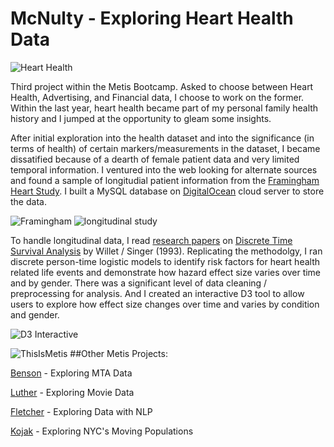 # McNulty - Exploring Heart Health Data

![Heart Health](https://cloud.githubusercontent.com/assets/9892419/7461438/5cba9ca0-f278-11e4-9353-0939be04db27.jpg)

Third project within the Metis Bootcamp. Asked to choose between Heart Health, Advertising, and Financial data, I choose to work on the former. Within the last year, heart health became part of my personal family health history and I jumped at the opportunity to gleam some insights.

After initial exploration into the health dataset and into the significance (in terms of health) of certain markers/measurements in the dataset, I became dissatified because of a dearth of female patient data and very limited temporal information. I ventured into the web looking for alternate sources and found a sample of longitudial patient information from the [Framingham Heart Study](https://www.framinghamheartstudy.org/). I built a MySQL database on [DigitalOcean](https://www.digitalocean.com/ "Digital Ocean") cloud server to store the data.

![Framingham](https://cloud.githubusercontent.com/assets/9892419/7461542/0e2882cc-f279-11e4-9207-1e04fe765951.png)
![longitudinal study](https://cloud.githubusercontent.com/assets/9892419/7461435/5cb3913a-f278-11e4-91f0-68c6bd01d4f7.jpg)

To handle longitudinal data, I read [research papers](https://github.com/JessicaFreaner/McNulty/tree/master/research_papers "Link to Research Papers") on [Discrete Time Survival Analysis](http://www.ats.ucla.edu/stat/mplus/seminars/DiscreteTimeSurvival/ "Discrete Time Survival Analysis") by Willet / Singer (1993). Replicating the methodolgy, I ran discrete person-time logistic models to identify risk factors for heart health related life events and demonstrate how hazard effect size varies over time and by gender. There was a significant level of data cleaning / preprocessing for analysis. And I created an interactive D3 tool to allow users to explore how effect size changes over time and varies by condition and gender.

![D3 Interactive](https://cloud.githubusercontent.com/assets/9892419/7504830/34744526-f41b-11e4-9e38-bf8089859cd3.gif)

![ThisIsMetis](https://cloud.githubusercontent.com/assets/9892419/7356548/e1a3b3ac-ecf6-11e4-8fb6-be39f563742e.jpg) 
##Other Metis Projects:

[Benson](http://jessicafreaner.github.io/Benson/ "Exploring MTA Data") - Exploring MTA Data

[Luther](http://jessicafreaner.github.io/Luther/ "Exploring Movie Data") - Exploring Movie Data

[Fletcher](http://jessicafreaner.github.io/Fletcher/ "Exploring Data with NLP") - Exploring Data with NLP

[Kojak](http://jessicafreaner.github.io/Kojak/ "Exploring NYC's Moving Populations") - Exploring NYC's Moving Populations
